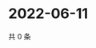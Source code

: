 # 2022-06-11

共 0 条

<!-- BEGIN WEIBO -->
<!-- 最后更新时间 Sat Jun 11 2022 20:25:57 GMT+0800 (China Standard Time) -->

<!-- END WEIBO -->

